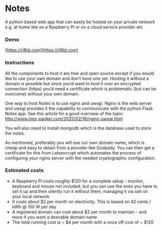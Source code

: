Notes
=====
A python based web app that can easily be hosted on your private network e.g. at home like on a Raspberry Pi or on a cloud service provider etc

### Demo
[https://rl8td.com](https://rl8td.com)

### Instructions
All the components to host it are free and open source except if you would like to use your own domain and don’t have one yet. Hosting it without a domain is possible but since you’d want to host it over an encrypted connection (https) you’d need a certificate which is problematic (but can be overcome) without your own domain.

One way to host Notes is to use nginx and uwsgi. Nginx is the web server and uwsgi provides it the capability to communicate with the python Flask Notes app. See this article for a good overview of the topic: http://www.ines-panker.com/2020/02/16/nginx-uwsqi.html

You will also need to install mongodb which is the database used to store the notes.

As mentioned, preferably you will use our own domain name, which is cheap and easy to obtain from a provider like Godaddy. You can then get a certificate for this from Letsencrypt which automates the process of configuring your nginx server with the needed cryptographic configuration.

### Estimated costs
* A Raspberry Pi costs roughly $120 for a complete setup - monitor, keyboard and mouse not included, but you can use the ones you have to set it up and then silently run it without them, managing it via ssh on your local network
* It costs about $2 per month on electricity. This is based on 42 cents / kWh @ 150 W per day
* A registered domain can cost about $2 per month to maintain - and more if you want a desirable domain name
* The total running cost is ~ $4 per month with a once off cost of ~ $120
